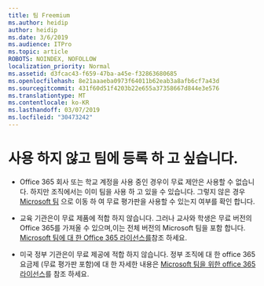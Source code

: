 ```yaml
---
title: 팀 Freemium
ms.author: heidip
author: heidip
ms.date: 3/6/2019
ms.audience: ITPro
ms.topic: article
ROBOTS: NOINDEX, NOFOLLOW
localization_priority: Normal
ms.assetid: d3fcac43-f659-47ba-a45e-f32863680685
ms.openlocfilehash: 8e21aaaeba0973f64011b62eab3a8afb6cf7a43d
ms.sourcegitcommit: 431f60d51f4203b22e655a37358667d844e3e576
ms.translationtype: MT
ms.contentlocale: ko-KR
ms.lasthandoff: 03/07/2019
ms.locfileid: "30473242"
---
```

# <a name="id-like-to-sign-up-for-teams-free-but-i-cant"></a>사용 하지 않고 팀에 등록 하 고 싶습니다.

- Office 365 회사 또는 학교 계정을 사용 중인 경우이 무료 제안은 사용할 수 없습니다. 하지만 조직에서는 이미 팀을 사용 하 고 있을 수 있습니다. 그렇지 않은 경우 [Microsoft 팀](https://products.office.com/en-us/microsoft-teams/group-chat-software) 으로 이동 하 여 무료 평가판을 사용할 수 있는지 여부를 확인 합니다.

- 교육 기관은이 무료 제품에 적합 하지 않습니다. 그러나 교사와 학생은 무료 버전의 Office 365를 가져올 수 있으며,이는 전체 버전의 Microsoft 팀을 포함 합니다. [Microsoft 팀에 대 한 Office 365 라이선스를](https://docs.microsoft.com/microsoftteams/office-365-licensing)참조 하세요.

- 미국 정부 기관은이 무료 제공에 적합 하지 않습니다. 정부 조직에 대 한 office 365 요금제 (무료 평가판 포함)에 대 한 자세한 내용은 [Microsoft 팀을 위한 office 365 라이선스](https://docs.microsoft.com/microsoftteams/office-365-licensing)를 참조 하세요.



